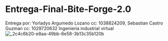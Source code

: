 # Entrega-Final-Bite-Forge-2.0
Entrega por: Yorladys Argumedo Lozano cc: 1038824209, Sebastian Castro Guzman cc: 1029720632
Ingenieria industrial virtual
![_2c4c6b20-e8aa-49bb-8e58-3b13c35b120b](https://github.com/YorladysArgumedo06/Entrega-Final-Bite-Forge-2.0/assets/171615231/e487ee4a-66bc-4c04-855f-28acfdca5962)
